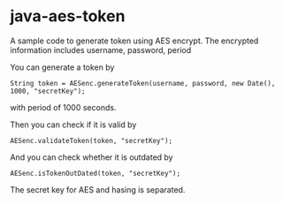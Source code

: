 # java-aes-token
A sample code to generate token using AES encrypt. The encrypted information includes username, password, period

You can generate a token by 

    String token = AESenc.generateToken(username, password, new Date(), 1000, "secretKey");
  
with period of 1000 seconds.

Then you can check if it is valid by

    AESenc.validateToken(token, "secretKey");
  
And you can check whether it is outdated by

    AESenc.isTokenOutDated(token, "secretKey");
  

The secret key for AES and hasing is separated.
